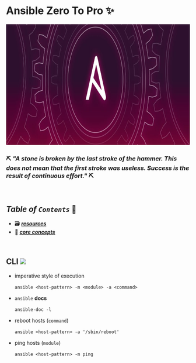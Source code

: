 # Ansible Zero To Pro ✨

<img src="assets/img/header.jpg" width="100%" height="330px">

<br/>

### ⛏️ ***"A stone is broken by the last stroke of the hammer. This does not mean that the first stroke was useless. Success is the result of continuous effort."*** ⛏️

<br>

## ***Table*** *of* ***`Contents`*** 📜

* 🗃️ [***resources***](00-resources/README.md)
* 🧠 [***core concepts***](01-core-concepts/README.md)

<br />


## **CLI** <image src="assets/img/ansible.png" width="28px">

* imperative style of execution

    ```shell
    ansible <host-pattern> -m <module> -a <command>
    ```

* `ansible` **docs**

    ```shell
    ansible-doc -l
    ```

* reboot hosts (`command`)

    ```shell
    ansible <host-pattern> -a '/sbin/reboot'
    ```

* ping hosts (`module`)

    ```shell
    ansible <host-pattern> -m ping
    ```